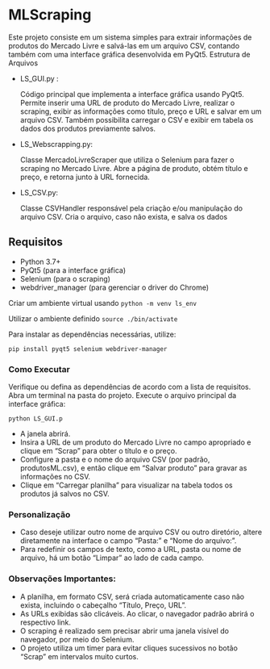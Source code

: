 # MLScraping

Este projeto consiste em um sistema simples para extrair informações de produtos do Mercado Livre e salvá-las em um arquivo CSV, contando também com uma interface gráfica desenvolvida em PyQt5.
Estrutura de Arquivos
    
- LS_GUI.py :
  
    Código principal que implementa a interface gráfica usando PyQt5.
    Permite inserir uma URL de produto do Mercado Livre, realizar o scraping, exibir as informações como título, preço e URL e salvar em um arquivo CSV.
    Também possibilita carregar o CSV e exibir em tabela os dados dos produtos previamente salvos.

- LS_Webscrapping.py:
        
    Classe MercadoLivreScraper que utiliza o Selenium para fazer o scraping no Mercado Livre.
    Abre a página de produto, obtém título e preço, e retorna junto à URL fornecida.

- LS_CSV.py:
        
    Classe CSVHandler responsável pela criação e/ou manipulação do arquivo CSV.
    Cria o arquivo, caso não exista, e salva os dados


 
## Requisitos

- Python 3.7+
- PyQt5 (para a interface gráfica)
- Selenium (para o scraping)
- webdriver_manager (para gerenciar o driver do Chrome)

Criar um ambiente virtual usando
```python -m venv ls_env```

Utilizar o ambiente definido
```source ./bin/activate```

Para instalar as dependências necessárias, utilize:

```pip install pyqt5 selenium webdriver-manager```


 
### Como Executar

Verifique ou defina as dependências de acordo com a lista de requisitos.
Abra um terminal na pasta do projeto.
Execute o arquivo principal da interface gráfica:

```python LS_GUI.p```

- A janela abrirá.
- Insira a URL de um produto do Mercado Livre no campo apropriado e clique em “Scrap” para obter o título e o preço.
- Configure a pasta e o nome do arquivo CSV (por padrão, produtosML.csv), e então clique em “Salvar produto” para gravar as informações no CSV.
- Clique em “Carregar planilha” para visualizar na tabela todos os produtos já salvos no CSV.


 
### Personalização

- Caso deseje utilizar outro nome de arquivo CSV ou outro diretório, altere diretamente na interface o campo “Pasta:” e “Nome do arquivo:”.
- Para redefinir os campos de texto, como a URL, pasta ou nome de arquivo, há um botão “Limpar” ao lado de cada campo.


 
### Observações Importantes:

- A planilha, em formato CSV, será criada automaticamente caso não exista, incluindo o cabeçalho “Título, Preço, URL”.
- As URLs exibidas são clicáveis. Ao clicar, o navegador padrão abrirá o respectivo link.
- O scraping é realizado sem precisar abrir uma janela visível do navegador, por meio do Selenium.
- O projeto utiliza um timer para evitar cliques sucessivos no botão “Scrap” em intervalos muito curtos.
